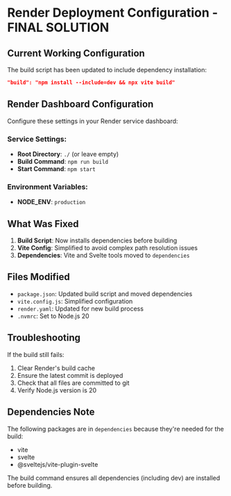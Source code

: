 # Render Deployment Configuration - FINAL SOLUTION

## Current Working Configuration

The build script has been updated to include dependency installation:

```json
"build": "npm install --include=dev && npx vite build"
```

## Render Dashboard Configuration

Configure these settings in your Render service dashboard:

### Service Settings:
- **Root Directory**: `./` (or leave empty)
- **Build Command**: `npm run build`
- **Start Command**: `npm start`

### Environment Variables:
- **NODE_ENV**: `production`

## What Was Fixed

1. **Build Script**: Now installs dependencies before building
2. **Vite Config**: Simplified to avoid complex path resolution issues
3. **Dependencies**: Vite and Svelte tools moved to `dependencies`

## Files Modified

- `package.json`: Updated build script and moved dependencies
- `vite.config.js`: Simplified configuration
- `render.yaml`: Updated for new build process
- `.nvmrc`: Set to Node.js 20

## Troubleshooting

If the build still fails:
1. Clear Render's build cache
2. Ensure the latest commit is deployed
3. Check that all files are committed to git
4. Verify Node.js version is 20

## Dependencies Note

The following packages are in `dependencies` because they're needed for the build:
- vite
- svelte  
- @sveltejs/vite-plugin-svelte

The build command ensures all dependencies (including dev) are installed before building.